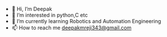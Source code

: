 - 👋 Hi, I’m Deepak
- 👀 I’m interested in python,C etc
- 🌱 I’m currently learning Robotics and Automation Engineering
- 📫 How to reach me deepakmreji343@gmail.com

<!---
WizCreative/WizCreative is a ✨ special ✨ repository because its `README.md` (this file) appears on your GitHub profile.
You can click the Preview link to take a look at your changes.
--->
